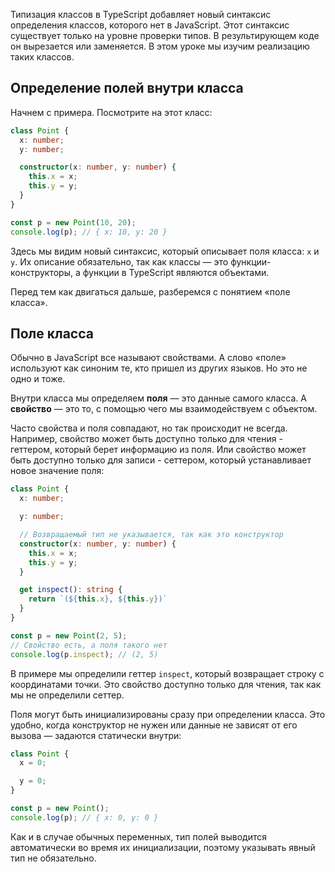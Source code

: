
Типизация классов в TypeScript добавляет новый синтаксис определения классов, которого нет в JavaScript. Этот синтаксис существует только на уровне проверки типов. В результирующем коде он вырезается или заменяется. В этом уроке мы изучим реализацию таких классов.

## Определение полей внутри класса

Начнем с примера. Посмотрите на этот класс:

```typescript
class Point {
  x: number;
  y: number;

  constructor(x: number, y: number) {
    this.x = x;
    this.y = y;
  }
}

const p = new Point(10, 20);
console.log(p); // { x: 10, y: 20 }
```

Здесь мы видим новый синтаксис, который описывает поля класса: `x` и `y`. Их описание обязательно, так как классы — это функции-конструкторы, а функции в TypeScript являются объектами.

Перед тем как двигаться дальше, разберемся с понятием «поле класса».

## Поле класса

Обычно в JavaScript все называют свойствами. А слово «поле» используют как синоним те, кто пришел из других языков. Но это не одно и тоже.

Внутри класса мы определяем **поля** — это данные самого класса. А **свойство** — это то, с помощью чего мы взаимодействуем с объектом.

Часто свойства и поля совпадают, но так происходит не всегда. Например, свойство может быть доступно только для чтения - геттером, который берет информацию из поля. Или свойство может быть доступно только для записи - сеттером, который устанавливает новое значение поля:

```typescript
class Point {
  x: number;

  y: number;

  // Возвращаемый тип не указывается, так как это конструктор
  constructor(x: number, y: number) {
    this.x = x;
    this.y = y;
  }

  get inspect(): string {
    return `(${this.x}, ${this.y})`
  }
}

const p = new Point(2, 5);
// Свойство есть, а поля такого нет
console.log(p.inspect); // (2, 5)
```

В примере мы определили геттер `inspect`, который возвращает строку с координатами точки. Это свойство доступно только для чтения, так как мы не определили сеттер.

Поля могут быть инициализированы сразу при определении класса. Это удобно, когда конструктор не нужен или данные не зависят от его вызова — задаются статически внутри:

```typescript
class Point {
  x = 0;

  y = 0;
}

const p = new Point();
console.log(p); // { x: 0, y: 0 }
```

Как и в случае обычных переменных, тип полей выводится автоматически во время их инициализации, поэтому указывать явный тип не обязательно.
